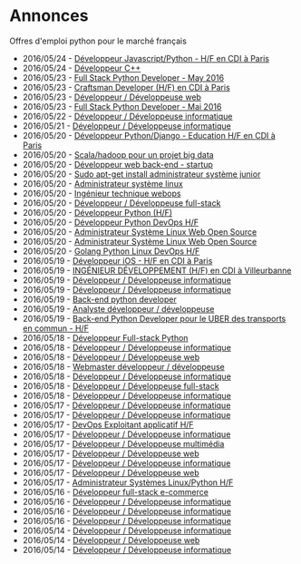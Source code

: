 # Annonces

Offres d'emploi python pour le marché français

* 2016/05/24 - [Développeur Javascript/Python - H/F en CDI à Paris](http://pyjobs.fr/job/2000/developpeur-javascript-python-h-f-en-cdi-a-paris "Développeur Javascript/Python - H/F en CDI à Paris")
* 2016/05/24 - [Développeur C++](http://pyjobs.fr/job/1999/developpeur-c "Développeur C++")
* 2016/05/23 - [Full Stack Python Developer - May 2016](http://pyjobs.fr/job/1998/full-stack-python-developer-may-2016 "Full Stack Python Developer - May 2016")
* 2016/05/23 - [Craftsman Developer (H/F) en CDI à Paris](http://pyjobs.fr/job/1996/craftsman-developer-h-f-en-cdi-a-paris "Craftsman Developer (H/F) en CDI à Paris")
* 2016/05/23 - [Développeur / Développeuse web](http://pyjobs.fr/job/1997/developpeur-developpeuse-web "Développeur / Développeuse web")
* 2016/05/23 - [Full Stack Python Developer - Mai 2016](http://pyjobs.fr/job/1995/full-stack-python-developer-mai-2016 "Full Stack Python Developer - Mai 2016")
* 2016/05/22 - [Développeur / Développeuse informatique](http://pyjobs.fr/job/1993/developpeur-developpeuse-informatique "Développeur / Développeuse informatique")
* 2016/05/21 - [Développeur / Développeuse informatique](http://pyjobs.fr/job/1991/developpeur-developpeuse-informatique "Développeur / Développeuse informatique")
* 2016/05/20 - [Développeur Python/Django - Education H/F en CDI à Paris](http://pyjobs.fr/job/1985/developpeur-python-django-education-h-f-en-cdi-a-paris "Développeur Python/Django - Education H/F en CDI à Paris")
* 2016/05/20 - [Scala/hadoop pour un projet big data](http://pyjobs.fr/job/1976/scala-hadoop-pour-un-projet-big-data "Scala/hadoop pour un projet big data")
* 2016/05/20 - [Développeur web back-end - startup](http://pyjobs.fr/job/1981/developpeur-web-back-end-startup "Développeur web back-end - startup")
* 2016/05/20 - [Sudo apt-get install administrateur système junior](http://pyjobs.fr/job/1980/sudo-apt-get-install-administrateur-systeme-junior "Sudo apt-get install administrateur système junior")
* 2016/05/20 - [Administrateur système linux](http://pyjobs.fr/job/1979/administrateur-systeme-linux "Administrateur système linux")
* 2016/05/20 - [Ingénieur technique webops](http://pyjobs.fr/job/1978/ingenieur-technique-webops "Ingénieur technique webops")
* 2016/05/20 - [Développeur / Développeuse full-stack](http://pyjobs.fr/job/1988/developpeur-developpeuse-full-stack "Développeur / Développeuse full-stack")
* 2016/05/20 - [Développeur Python (H/F)](http://pyjobs.fr/job/1986/developpeur-python-h-f "Développeur Python (H/F)")
* 2016/05/20 - [Développeur Python DevOps H/F](http://pyjobs.fr/job/1977/developpeur-python-devops-h-f "Développeur Python DevOps H/F")
* 2016/05/20 - [Administrateur Système Linux Web Open Source](http://pyjobs.fr/job/1983/administrateur-systeme-linux-web-open-source "Administrateur Système Linux Web Open Source")
* 2016/05/20 - [Administrateur Système Linux Web Open Source](http://pyjobs.fr/job/1982/administrateur-systeme-linux-web-open-source "Administrateur Système Linux Web Open Source")
* 2016/05/20 - [Golang Python Linux DevOps H/F](http://pyjobs.fr/job/1975/golang-python-linux-devops-h-f "Golang Python Linux DevOps H/F")
* 2016/05/19 - [Développeur iOS - H/F en CDI à Paris](http://pyjobs.fr/job/1968/developpeur-ios-h-f-en-cdi-a-paris "Développeur iOS - H/F en CDI à Paris")
* 2016/05/19 - [INGÉNIEUR DÉVELOPPEMENT (H/F) en CDI à Villeurbanne](http://pyjobs.fr/job/1966/ingenieur-developpement-h-f-en-cdi-a-villeurbanne "INGÉNIEUR DÉVELOPPEMENT (H/F) en CDI à Villeurbanne")
* 2016/05/19 - [Développeur / Développeuse informatique](http://pyjobs.fr/job/1989/developpeur-developpeuse-informatique "Développeur / Développeuse informatique")
* 2016/05/19 - [Développeur / Développeuse informatique](http://pyjobs.fr/job/1990/developpeur-developpeuse-informatique "Développeur / Développeuse informatique")
* 2016/05/19 - [Back-end python developer](http://pyjobs.fr/job/1969/back-end-python-developer "Back-end python developer")
* 2016/05/19 - [Analyste développeur / développeuse](http://pyjobs.fr/job/1987/analyste-developpeur-developpeuse "Analyste développeur / développeuse")
* 2016/05/19 - [Back-end Python Developer pour le UBER des transports en commun - H/F](http://pyjobs.fr/job/1967/back-end-python-developer-pour-le-uber-des-transports-en-commun-h-f "Back-end Python Developer pour le UBER des transports en commun - H/F")
* 2016/05/18 - [Développeur Full-stack Python](http://pyjobs.fr/job/1960/developpeur-full-stack-python "Développeur Full-stack Python")
* 2016/05/18 - [Développeur / Développeuse informatique](http://pyjobs.fr/job/1957/developpeur-developpeuse-informatique "Développeur / Développeuse informatique")
* 2016/05/18 - [Développeur / Développeuse web](http://pyjobs.fr/job/1972/developpeur-developpeuse-web "Développeur / Développeuse web")
* 2016/05/18 - [Webmaster développeur / développeuse](http://pyjobs.fr/job/1984/webmaster-developpeur-developpeuse "Webmaster développeur / développeuse")
* 2016/05/18 - [Développeur / Développeuse informatique](http://pyjobs.fr/job/1970/developpeur-developpeuse-informatique "Développeur / Développeuse informatique")
* 2016/05/18 - [Développeur / Développeuse full-stack](http://pyjobs.fr/job/1974/developpeur-developpeuse-full-stack "Développeur / Développeuse full-stack")
* 2016/05/18 - [Développeur / Développeuse informatique](http://pyjobs.fr/job/1958/developpeur-developpeuse-informatique "Développeur / Développeuse informatique")
* 2016/05/17 - [Développeur / Développeuse informatique](http://pyjobs.fr/job/1973/developpeur-developpeuse-informatique "Développeur / Développeuse informatique")
* 2016/05/17 - [Développeur / Développeuse informatique](http://pyjobs.fr/job/1963/developpeur-developpeuse-informatique "Développeur / Développeuse informatique")
* 2016/05/17 - [DevOps Exploitant applicatif H/F](http://pyjobs.fr/job/1954/devops-exploitant-applicatif-h-f "DevOps Exploitant applicatif H/F")
* 2016/05/17 - [Développeur / Développeuse informatique](http://pyjobs.fr/job/1994/developpeur-developpeuse-informatique "Développeur / Développeuse informatique")
* 2016/05/17 - [Développeur / Développeuse multimédia](http://pyjobs.fr/job/1961/developpeur-developpeuse-multimedia "Développeur / Développeuse multimédia")
* 2016/05/17 - [Développeur / Développeuse web](http://pyjobs.fr/job/1962/developpeur-developpeuse-web "Développeur / Développeuse web")
* 2016/05/17 - [Développeur / Développeuse informatique](http://pyjobs.fr/job/1992/developpeur-developpeuse-informatique "Développeur / Développeuse informatique")
* 2016/05/17 - [Développeur / Développeuse web](http://pyjobs.fr/job/1964/developpeur-developpeuse-web "Développeur / Développeuse web")
* 2016/05/17 - [Administrateur Systèmes Linux/Python H/F](http://pyjobs.fr/job/1955/administrateur-systemes-linux-python-h-f "Administrateur Systèmes Linux/Python H/F")
* 2016/05/16 - [Développeur full-stack e-commerce](http://pyjobs.fr/job/1953/developpeur-full-stack-e-commerce "Développeur full-stack e-commerce")
* 2016/05/16 - [Développeur / Développeuse informatique](http://pyjobs.fr/job/1956/developpeur-developpeuse-informatique "Développeur / Développeuse informatique")
* 2016/05/16 - [Développeur / Développeuse informatique](http://pyjobs.fr/job/1965/developpeur-developpeuse-informatique "Développeur / Développeuse informatique")
* 2016/05/16 - [Développeur / Développeuse informatique](http://pyjobs.fr/job/1971/developpeur-developpeuse-informatique "Développeur / Développeuse informatique")
* 2016/05/14 - [Développeur / Développeuse informatique](http://pyjobs.fr/job/1951/developpeur-developpeuse-informatique "Développeur / Développeuse informatique")
* 2016/05/14 - [Développeur / Développeuse web](http://pyjobs.fr/job/1950/developpeur-developpeuse-web "Développeur / Développeuse web")
* 2016/05/14 - [Développeur / Développeuse informatique](http://pyjobs.fr/job/1943/developpeur-developpeuse-informatique "Développeur / Développeuse informatique")

